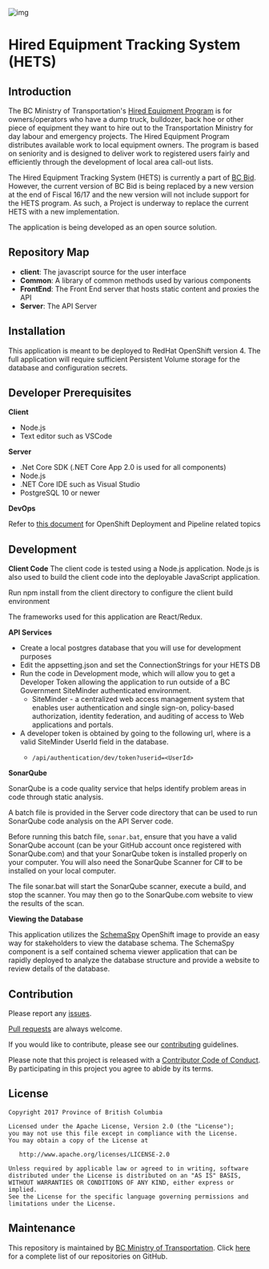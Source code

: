 ![img](https://img.shields.io/badge/Lifecycle-Stable-97ca00)

# Hired Equipment Tracking System (HETS)

## Introduction

The BC Ministry of Transportation's [Hired Equipment Program](http://www2.gov.bc.ca/gov/content/industry/construction-industry/transportation-infrastructure/hired-equipment-program) is for owners/operators who have a dump truck, bulldozer, back hoe or other piece of equipment they want to hire out to the Transportation Ministry for day labour and emergency projects. The Hired Equipment Program distributes available work to local equipment owners. The program is based on seniority and is designed to deliver work to registered users fairly and efficiently through the development of local area call-out lists.

The Hired Equipment Tracking System (HETS) is currently a part of [BC Bid](http://www.bcbid.gov.bc.ca/). However, the current version of BC Bid is being replaced by a new version at the end of Fiscal 16/17 and the new version will not include support for the HETS program. As such, a Project is underway to replace the current HETS with a new implementation.

The application is being developed as an open source solution.

## Repository Map

- **client**: The javascript source for the user interface
- **Common**: A library of common methods used by various components
- **FrontEnd**: The Front End server that hosts static content and proxies the API
- **Server**: The API Server

## Installation

This application is meant to be deployed to RedHat OpenShift version 4. The full application will require sufficient Persistent Volume storage for the database and configuration secrets.

## Developer Prerequisites

**Client**

- Node.js
- Text editor such as VSCode

**Server**

- .Net Core SDK (.NET Core App 2.0 is used for all components)
- Node.js
- .NET Core IDE such as Visual Studio
- PostgreSQL 10 or newer

**DevOps**

Refer to [this document](openshift/README.md) for OpenShift Deployment and Pipeline related topics

## Development

**Client Code**
The client code is tested using a Node.js application. Node.js is also used to build the client code into the deployable JavaScript application.

Run npm install from the client directory to configure the client build environment

The frameworks used for this application are React/Redux.

**API Services**

- Create a local postgres database that you will use for development purposes
- Edit the appsetting.json and set the ConnectionStrings for your HETS DB
- Run the code in Development mode, which will allow you to get a Developer Token allowing the application to run outside of a BC Government SiteMinder authenticated environment.
  - SiteMinder - a centralized web access management system that enables user authentication and single sign-on, policy-based authorization, identity federation, and auditing of access to Web applications and portals.
- A developer token is obtained by going to the following url, where <UserId> is a valid SiteMinder UserId field in the database.
  - `/api/authentication/dev/token?userid=<UserId>`

**SonarQube**

SonarQube is a code quality service that helps identify problem areas in code through static analysis.

A batch file is provided in the Server code directory that can be used to run SonarQube code analysis on the API Server code.

Before running this batch file, `sonar.bat`, ensure that you have a valid SonarQube account (can be your GitHub account once registered with SonarQube.com) and that your SonarQube token is installed properly on your computer. You will also need the SonarQube Scanner for C# to be installed on your local computer.

The file sonar.bat will start the SonarQube scanner, execute a build, and stop the scanner. You may then go to the SonarQube.com website to view the results of the scan.

**Viewing the Database**

This application utilizes the [SchemaSpy](https://github.com/bcgov/SchemaSpy) OpenShift image to provide an easy way for stakeholders to view the database schema. The SchemaSpy component is a self contained schema viewer application that can be rapidly deployed to analyze the database structure and provide a website to review details of the database.

## Contribution

Please report any [issues](https://github.com/bcgov/hets/issues).

[Pull requests](https://github.com/bcgov/hets/pulls) are always welcome.

If you would like to contribute, please see our [contributing](CONTRIBUTING.md) guidelines.

Please note that this project is released with a [Contributor Code of Conduct](CODE_OF_CONDUCT.md). By participating in this project you agree to abide by its terms.

## License

    Copyright 2017 Province of British Columbia

    Licensed under the Apache License, Version 2.0 (the "License");
    you may not use this file except in compliance with the License.
    You may obtain a copy of the License at

       http://www.apache.org/licenses/LICENSE-2.0

    Unless required by applicable law or agreed to in writing, software
    distributed under the License is distributed on an "AS IS" BASIS,
    WITHOUT WARRANTIES OR CONDITIONS OF ANY KIND, either express or implied.
    See the License for the specific language governing permissions and
    limitations under the License.

## Maintenance

This repository is maintained by [BC Ministry of Transportation](http://www.th.gov.bc.ca/).
Click [here](https://github.com/orgs/bcgov/teams/tran/repositories) for a complete list of our repositories on GitHub.
